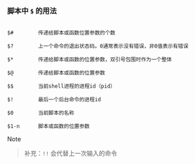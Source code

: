 [^tag]: shell linux



### 脚本中 `$` 的用法

  

```shell

$#        传递给脚本或函数位置参数的个数

$?        上一个命令的退出状态码。0通常表示没有错误，非0值表示有错误

$*        传递给脚本或函数的位置参数，双引号包围时作为一个整体

$@        传递给脚本或函数的位置参数

$$        当前shell进程的进程id（pid）

$!        最后一个后台命令的进程id

$0        当前脚本的名称

$1-n      脚本或函数的位置参数

```

  

> [!note]

> 补充：`!!` 会代替上一次输入的命令